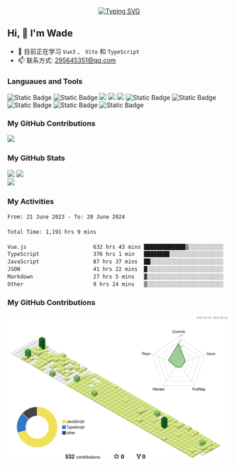 <div align="center">
  <a href="https://blog.sunguoqi.com/">
    <img src="https://readme-typing-svg.demolab.com?font=Fira+Code&pause=1000&color=024EF7&width=435&lines=热爱可抵岁月漫长！;让正确的事情持续发生！&center=true&size=27" alt="Typing SVG" />
  </a>
</div>

## Hi, 👋 I'm Wade

- 🌱 目前正在学习 `Vue3` 、 `Vite` 和 `TypeScript`
- 📫 联系方式: 295645351@qq.com

### Languaues and Tools

<span > 
  <img alt="Static Badge" src="https://img.shields.io/badge/Vue-%2342b883?style=flat-square&logo=Vue&logoColor=%23fff"> 
  <img alt="Static Badge" src="https://img.shields.io/badge/TypeScript-%230072b3?style=flat-square&logo=TypeScript&logoColor=%23fff"> 
  <img src="https://img.shields.io/badge/-JavaScript-F7DF1E?style=flat-square&logo=javascript&logoColor=white" /> 
  <img src="https://img.shields.io/badge/-HTML5-E34F26?style=flat-square&logo=html5&logoColor=white" /> 
  <img src="https://img.shields.io/badge/-CSS3-1572B6?style=flat-square&logo=css3" /> 
  <img alt="Static Badge" src="https://img.shields.io/badge/Webpack-%230072b3?style=flat-square&logo=webpack&logoColor=%23fff"> 
  <img alt="Static Badge" src="https://img.shields.io/badge/Vite-%239a60fe?style=flat-square&logo=vite&logoColor=%23fff"> 
  <img alt="Static Badge" src="https://img.shields.io/badge/Sass-%23c66394?style=flat-square&logo=Sass&logoColor=%23fff"> 
  <img alt="Static Badge" src="https://img.shields.io/badge/Visual_Studio_Code-007ACC?style=flat-square&logo=Visual-Studio-Code&logoColor=white"> 
  <img alt="Static Badge" src="https://img.shields.io/badge/Git-F05032?style=flat-square&logo=Git&logoColor=white">  
</span>

### My GitHub Contributions

![](https://cwd295645351.github.io/Cwd295645351/github-contribution-grid-snake.svg)

### My GitHub Stats

<div align="left">
  <img src="https://github-readme-stats.vercel.app/api?username=Cwd295645351&show_icons=true" /> 
  <img src="https://github-readme-stats.vercel.app/api/top-langs/?username=Cwd295645351&layout=compact&langs_count=6&text_color=000&icon_color=fff&theme=graywhite" />
</div>
<div align="left">
  <img src="https://4sdvg7tqbv.us.aircode.run/juejin?uid=2541726616266382" />
</div>

### My Activities

<!--START_SECTION:waka-->

```txt
From: 21 June 2023 - To: 20 June 2024

Total Time: 1,191 hrs 9 mins

Vue.js                     632 hrs 43 mins █████████████▒░░░░░░░░░░░   53.12 %
TypeScript                 376 hrs 1 min   ████████░░░░░░░░░░░░░░░░░   31.57 %
JavaScript                 87 hrs 37 mins  ██░░░░░░░░░░░░░░░░░░░░░░░   07.36 %
JSON                       41 hrs 22 mins  █░░░░░░░░░░░░░░░░░░░░░░░░   03.47 %
Markdown                   27 hrs 5 mins   ▓░░░░░░░░░░░░░░░░░░░░░░░░   02.27 %
Other                      9 hrs 24 mins   ▒░░░░░░░░░░░░░░░░░░░░░░░░   00.79 %
```

<!--END_SECTION:waka-->

### My GitHub Contributions

![](./profile-3d-contrib/profile-green-animate.svg)

